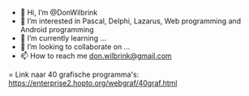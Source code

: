 - 👋 Hi, I’m @DonWilbrink
- 👀 I’m interested in Pascal, Delphi, Lazarus, Web programming and Android programming
- 🌱 I’m currently learning ...
- 💞️ I’m looking to collaborate on ...
- 📫 How to reach me don.wilbrink@gmail.com

= Link naar 40 grafische programma's: https://enterprise2.hopto.org/webgraf/40graf.html
<!---
DonWilbrink/DonWilbrink is a ✨ special ✨ repository because its `README.md` (this file) appears on your GitHub profile.
You can click the Preview link to take a look at your changes.
--->
